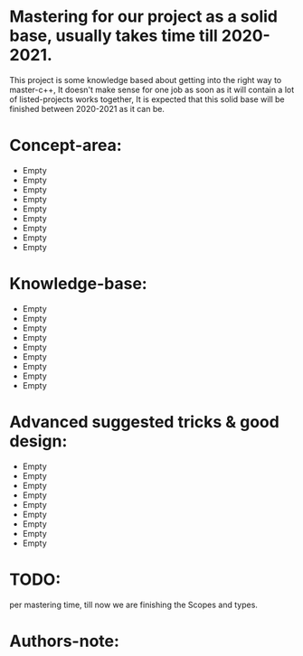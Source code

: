 # Mastering for our project as a solid base, usually takes time till 2020-2021.

This project is some knowledge based about getting into the right way to master-c++,
 It doesn't make sense for one job as soon as it will contain a lot of listed-projects works together,  It is expected that this solid base will be finished between 2020-2021 as it can be.


# Concept-area:
* Empty
* Empty
* Empty
* Empty
* Empty
* Empty
* Empty
* Empty
* Empty




# Knowledge-base:
* Empty
* Empty
* Empty
* Empty
* Empty
* Empty
* Empty
* Empty
* Empty




# Advanced suggested tricks & good design:
* Empty
* Empty
* Empty
* Empty
* Empty
* Empty
* Empty
* Empty
* Empty




# TODO:
per mastering time, till now we are finishing the Scopes and types.



# Authors-note:





